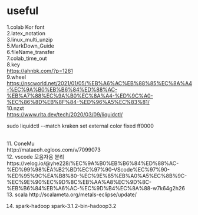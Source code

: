 # useful
 
1.colab Kor font
</br>
2.latex_notation
</br>
3.linux_multi_unzip
</br>
5.MarkDown_Guide
</br>
6.fileName_transfer
</br>
7.colab_time_out
</br>
8.key
</br>
https://ahnbk.com/?p=1261
</br>
9.wheel 
</br>
https://nscworld.net/2021/01/05/%EB%A6%AC%EB%88%85%EC%8A%A4-%EC%9A%B0%EB%B6%84%ED%88%AC-%EB%A7%88%EC%9A%B0%EC%8A%A4-%ED%9C%A0-%EC%86%8D%EB%8F%84-%ED%96%A5%EC%83%81/
</br>
10.nzxt
</br>
https://www.rlta.dev/tech/2020/03/09/liquidctl/

sudo liquidctl --match kraken set external color fixed ff0000

</br>
11. ConeMu
</br>
http://mataeoh.egloos.com/v/7099073
</br>
12. vscode 모음자음 분리
</br>
https://velog.io/@yhe228/%EC%9A%B0%EB%B6%84%ED%88%AC-%ED%99%98%EA%B2%BD%EC%97%90-VScode%EC%97%90-%ED%95%9C%EA%B8%80-%EC%9E%85%EB%A0%A5%EC%8B%9C-%EC%9E%90%EC%9D%8C%EB%AA%A8%EC%9D%8C-%EB%B6%84%EB%A6%AC-%EC%9D%B4%EC%8A%88-w7k64g2h26
</br>
13. scala
http://scalameta.org/metals-eclipse/update/

14. spark-hadoop
spark-3.1.2-bin-hadoop3.2
